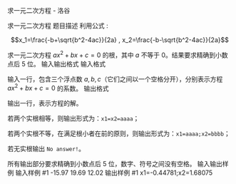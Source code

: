 



求一元二次方程 - 洛谷














求一元二次方程
题目描述
利用公式 :

$$x_1=\frac{-b+\sqrt{b^2-4ac}}{2a} , x_2=\frac{-b-\sqrt{b^2-4ac}}{2a}$$

求一元二次方程 $ax^2+bx+c=0$ 的根，其中 $a$ 不等于 $0$。结果要求精确到小数点后 $5$ 位。
输入输出格式
输入格式

输入一行，包含三个浮点数 $a,b,c$（它们之间以一个空格分开），分别表示方程 $ax^2+bx+c=0$ 的系数。
输出格式

输出一行，表示方程的解。

若两个实根相等，则输出形式为：`x1=x2=aaaa`；

若两个实根不等，在满足根小者在前的原则，则输出形式为：`x1=aaaa;x2=bbbb`；

若无实根输出 `No answer!`。

所有输出部分要求精确到小数点后 $5$ 位，数字、符号之间没有空格。
输入输出样例
输入样例 #1
-15.97 19.69 12.02
输出样例 #1
x1=-0.44781;x2=1.68075






